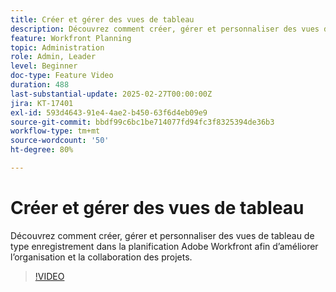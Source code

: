 ```yaml
---
title: Créer et gérer des vues de tableau
description: Découvrez comment créer, gérer et personnaliser des vues de tableau de type enregistrement dans la planification Adobe Workfront afin d’améliorer l’organisation et la collaboration des projets.
feature: Workfront Planning
topic: Administration
role: Admin, Leader
level: Beginner
doc-type: Feature Video
duration: 488
last-substantial-update: 2025-02-27T00:00:00Z
jira: KT-17401
exl-id: 593d4643-91e4-4ae2-b450-63f6d4eb09e9
source-git-commit: bbdf99c6bc1be714077fd94fc3f8325394de36b3
workflow-type: tm+mt
source-wordcount: '50'
ht-degree: 80%

---
```


# Créer et gérer des vues de tableau

Découvrez comment créer, gérer et personnaliser des vues de tableau de type enregistrement dans la planification Adobe Workfront afin d’améliorer l’organisation et la collaboration des projets.

>[!VIDEO](https://video.tv.adobe.com/v/3448129/?learn=on&enablevpops=1&captions=fre_fr)
